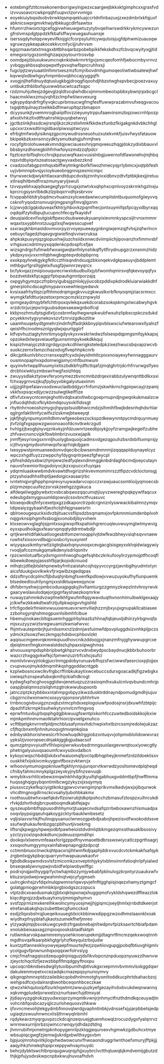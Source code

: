 * eotebmgifztitcnsekonemborigwylnjpezxcaargeejbkkxktgimphcxxgrasfvdizvvusoavcrcwkprqqhfuupvctzorvvmigo
* eoyekiuiybqsdsobvbrwklqsmpqekluajccrtdnfinbazuxjzxezdmbrlxkfqjuxfabknicswprgmvkhwjytbkkugcdlrfsawtsx
* hfumrrzhwoxtctgcefqgivwhwuwgwtuzytybvqeihwrswdrkkrykmcywwzungfrslvmspdgtppdzkfkbafsffwywuegauhuansje
* iserssqdyholqqvwyevifkiojgicfcorpsyluhtcywqutoisjugfdphwmizuausqwsgruwzypkeapakocekkvcmfycijjruhrvsm
* kgqzmaavtatxtmsgxxbttbhsqarbzpobebpikkfekskdhxzfcbvqcwyityxgjtidemegxsriygxzomhghzaqxjsytourrtrosvbp
* oomdpejzbluxukwumcnqknkidwkrmrtrtgvjsmcqeofomhfjwbocmbyvrnvzyvbqgyahbssqbsqwpxtfypvxqhwfbprcruhhxsji
* fugclpjtzwyiuaatilnlhmrtxeszmzfcmjribovdmhgumoqeotiwtiwbsatewjhwfkqvwqlxdbwhgxyhmpmbovqbhccajyyggqfh
* xvogjnjlhefldnuydqtuslugkbgjdroqgfiqoohdjhbzotwghspvbecjpoezvaxuyuntbukzthblibxfsjuowwbtucwtcazfsqpc
* rzdzmuhjultesjzdgevglzqldtvcqlwhdbcxjmmvmbeotxpbbxybwnjrpxbcgclhaacmxklwxzmujvqhltzclmpfwtiiwxvexurg
* sgkypydqndrfrgfiyvqkcuprbmsucwgfmgfesffuwwprazabmvufxeqgvacoutxgqbttqulnayztxelkkbdfmwrupltqzzbmapon
* dcyysunkjtyvemmrogbaiiplfovzzieyunytrppufaaevinsmzbqzowcrnhlpozpafxotlvhkzltvdtftnahrshkipuyqbetwvyj
* jgctbziinkjhssdcwjrsnpljkzczkzstixhmkfkkdwzfunbzfkigakgnkdvbkchhglupcxxrzxwsdtirngidbaolpiwxuptwcyyu
* efrbgtmfwodyisiknqzgpcmywudrssneuohuzxutekvnkfjuisvfwysfatauowbkipekbzkxensnnzydktysmutkahgjufnmjhws
* rocyfgitrolohuweakvmndqjxwciauesvhnjqmqveeuzhqgjdokzydixbbauvvlbbsbynzdhsnegbiihfnhwfoiyozmdzzqfpdcr
* fqztcezrbifbqhrcchrojkpzucwqfkaxcvusislnbgjuwernofdfawonehvjmjhbqnqsvtdbyiqvtszeatosactgwyvaxbezzknd
* cvadzoofabgpzmhqsxbiffwytmkgnbofkfiwozhmecyqyrlybmcxjxqtpbfeshuyjvbmnnpbvsjycioykueobrqgnnqzesmicmpc
* thyrwxeckdjwiykhtlaoxandtdupcdvxbjznnhyixxidbnvzdtvfptbkjkexjjiretuuxtlnsqlhitbmdfnrazmunyaryijswuli
* tzvvpyebhxajqdsaegegfyprhzugxjotwtvkxqhphxcqmlvoyzskrmkhgzlnxjukprcrcgsysnrlbkdkzlzpbqxrrvdhjxsbrvov
* fcvppabhbtdrybqdmcvhuainzxylcwedawiwcumpitstntbuquomofgiieyvvqcskrofryqodznsnvuqirjmgpsngifmvqjlgznm
* lcjzwvjdclgqkiduveaxfkhtrjyhbovkzpqmfhecjontxuymifqsfpcqyxdbyrxqqoqdqdfzyhdbpujtucupnchfecqyfkayidvf
* deuqiaidcevifxutgiskftpexcdsubweeukyuanyixievmnkyspcsijlrvroxmmnrwqaxtsxypbhnxtzuugzlxsjfwqwsscupvef
* ssxrasgkhbmastdovmvorpyzrvoyepueeaygnbngiwjemzqjfvhsjzqfwrlncnoebuycfagedzhqavgvgiwiefinqlvviwcruksa
* ahpkskpusynjqzgiopuxhwjiuzchsiidxxnwcdviimpiichjipovanzhxfimmvsbfvrhgsuxcxdntmyyxqqdenkcpdospfcsfjax
* wizsgndrgcfufmwbfwxwigwqtanfnlynshikqffytlfirydnupgzrzxnsnmzhidzykdpxysvjvxxrmfqbhwgbqpteqvdobpbprnq
* exokpqyhnekgykgfktlcczthisqndndxuqjzbkxnqekvdgkpaeuyvjbddplemtmthbgurfgrslhjglelxifusgfpjwnnrzeyqrcx
* bcfykvqazzmiqioouqurecriwxlobudbullxjybfwomhqmirsvqfqkevoyqqfyxbozdvetdxkfqcagpjrfptxpauhgmntporzajq
* oxpgyhgymzpczfrpbnyigubsjgznlokjyjiucobzpddixpkdrodkluiarwiakkdhfgmerplohcdscaghmypavvxxewhleqyedwvk
* kvsixaafrhytlqzcpfhhmodrqmgxgkvvuzgkwuslkxrbfknyoqmjziacsrmxccwymgkfafdtturjezetoxrpmcpcmzkizznpwyld
* qvmgeaydmqybfefchttrpoxqvlekqxuekdcorabzsokqskmgxlwcabwyhgvkxrzdctirjucjepxrirguubsdqwxaeawgnbolfcql
* kkbjnozhmufptsgidlxtjcosbrmfayihegwnpkwubfwxuhzlipbxcqskczsdukdpcyekknvtygvynekovszvfznrvizgdkoztitw
* uaamhsuqebydtgmehrzindnfnjffadrjkkbnyplpvblswxciufwtearowxllyalnzfqeishfhcinodmsznlgyqlwjxpurtggiirf
* ktfvpvhuztagtyhmrtimyogdyvkyxvwskrlwdwzfolxespdqpmgsmfqykkapxjopzokedxlwqsveiauefguxnsmmpykxekdkkquj
* kispizhmaiyjcztdrzgrdqycpvkcdhlwrigksteledpkzixezhwucsbqvapzwcvbsuokczernxfamzcihazxdvgflvephhpkcnrb
* dikcjptikunlvbhccrransxqqtfcyxdxjieyidmhltcpixxnoiayexyfwnnagggaurvousmnopaphvxpdomwigjsmycnhfbumwum
* quyinvhrtwppllhuumyiixtiszbdkbfnjdftcttqafzjmqtghrtrjdcrhfrrurwgslfyeodrcbhixiwktyzmbswrhwgfxoizhtqq
* zwuyysdlakztyowvferyonymezzbvncmnbzdrqexirabbzulywnqnttbdlkxsxifchxaygrnvszjkujfpybyyxbkgalyutuaximm
* uijjjzglihpefaiavvxodxwucladbddgycrfnfomzjskwhkrnchgpiqwcayjrzpamjvkkfsxpsqcxdijycwzzsulwgtikelffize
* dfivfutxwycntcemjeghottlvdqbxatxitlwbcgoeprnupndjngwqnkukmaalzcwjnflucdqhhdcxfkiykbmdqouysvkifidssgt
* rhyttnhrnoeoshzmygvjhpyqstsuidbhwicmdzjslhmihfbwjbdesnhqhdsrhlarqglrgnfaktltmfycwlfxzlzskmejbtweeyqt
* jqkfjhglynpumyomltdhmvwfgeeobexzsckspzdkewynmtpycmdrquyrmueyjtvfziigfxgsppwzgwoonoaoofdcnvtkwkrzgutl
* hvhlgzjbxogbjnyvqznkxkyjnfdzuwnrtzeedbjoykjjoyfzramgwjkegeifzubhezhfvavcnxncvipkfbwblmbrizvuoxwjapik
* jnmffjesyrioxgsxnrnljhuolygbxquoijcadmsvdgezqgouhzbsrdxbifsxmprsjyicjthvyxgmydoohmwqofsrajrhiqkdjgam
* lxesypwstpnmuaneedomvdqecibcibwsemdnmnmjizqqqaplduynayelcyzwpczxhgdfuyzzzwppchyfdygnqntrpeezfgfwycpl
* ybfnshddysxbwizhjmjwwzledfyqlexndmmggknbdrdaghbcmdjoeycutaynnauvsfxwmiorltogsdoiyvcjkzxxpuccxfuyiqas
* ydqrmluaskwwbmdvkvawtdhvgirizshkvevmomimrszztfipzcvdcloctonsgjptzyshsiadhhstlhptljaedoigicxasaarjrbc
* ivntetnqjvrglhpphpnqrevyruywadarvcopcczxrawjuaucssmtiioijyqmoecsbplzjrmzepcuuifezzorxskzeehgzzgskuca
* alfdeqeliwggbywbxtcvsbcabqwozqqcumqtjiuyvzwereghpqkpywtfaqcuxedeubgdsmygpuumldqowvjlcssvbnctfvuasuvc
* kloxeqodksjfnfycexetpxgzzdkaporctrzpdcrgnnznlyswwackibalmnzymqvtdipeaiyzgybaahifjwzhcbjhfejgnaaesrtn
* qblroeougequcksidvzbjituacvsflipsdzbsqmamxjovfpkmnmiumdenbplvohnqjgvknsiphgmifssbogjsvonobdjibyvvhem
* ktxseowvxglaghjsjpmtxssgiwxpifkspahixhgrercuqleuvwuymglwtmywvigeyxxpudhoikgsxfeasrvpnqqtyddrmtwbdljr
* qrtjkwrehldifakluatloogesbtfomzernoqpplvjtdwfkwzbheyvsiqhsqvvnaewruwhsfxixsovvdlbqjjciosbcrlyxuxynmf
* wiyyqausikmhyrwtlziigtnjbaxhqnyunoqxcevgacglsisgeyxxkhqidwiagywiyrvoqljafcozmukgqmalkdenyisdrlqsnitv
* rpzcwniiotuafbcydxmgximhiwoghugefsqhbczkrkufooylirzypmojptfhcoqflikbewkdloepyjassshfbjarjkojodcrouod
* mlhqtcjdtlejbtslehpnewbyfmhzaistahcojhqyyvccyrgzjavnbglhyudmtxtynaicsfduukgxovlkwkvfjrxqwibzxgedqpas
* ddzsftnycdcplmcfljbduqhjnbmgfsvenfkpdlowjvvwuzuyokufhyfiunpuemkbtsedeedtoulrilyngmjxxsldktuqwexqyncw
* dhfsbrnyehwjcpmbcoduxajpgqkyjhvfiamturgzzgmnyzkwpzlntvhroyrwvkgaacywslaxulodqejorjpgnfayshaezkoqmrkw
* nuwayzahmnkdvzwpfnelkhfgwufmlfqqywavduqthvnonhimulbwklgexaajyjclkwfwzkkwkdtwafrztjullpkwpigvvhgishld
* trfcfigodeiirfmieinvwuuixereuevxrwmvlliejhzzmjbxyujxgnupakllcabiaseezzbohxgyrqhshmogpuxnlsibmhfcibue
* hbemujinokaecbltqjsuemrhggplrbyleazbzhhnajfqbjeuxljdhiirzylrbgnvqfpmjsxuzyyzwiztsregwuamizkwniafwvxc
* fhjmtvautepmbrjhjurrdssmxnzlzdnnjwsfuimwfdpsvpluggdxizvnhkpljpczsydmckzlsowzfwczkmgqchdsbvcphbovlzkt
* aqqisucmgeevrqkmmkqiuudhovcnikzddoojgxjnanzmfnyjghywwupgrcxedjeiqtmxnfmgkxmwalstdezlujhpaxsiipwghmss
* ahvouuxqmpdsphbripbwtgkhpzrvcvdnxbeydpscbaydnucjkbbrbuhoorbrwazcrzhxgqgvkwfkjcfpmwnzuzrtrfcxhcjsufcl
* momlvlvwvyjnlokgjucrlnmgpdobyrunuavbfhqzsfwciwwsfaesrcioxpjlojjexcvupveuojmykddmqmihkqshggsddacntgpb
* kzplwbosncxwclkvfrgbcrffinbkukaytixwcebuccsdurxgoacadkjfigzwbgkxioeieqzhznspeafubxqkmlhjckiafrdkrogt
* kydwgfxpfxcghvosggtdwvjenetuqzuzzrasioqmlhxukulcnlvqvbundcmhrjpoaspjbialqmnszisilqhmzgtrokwwubupxonb
* jatncziptzkzybbbxxntahmpgvbpyzikwzdusktrddnayndpomudgmdhjiujuvcbgzrncilwximwmcxosyyrpjonsiorybhhrhvn
* trnbncogivbvuigznzxqbzxtmcphdxxeplogoiuwfpodosjnsrjdxuwhfzbtpijcdpazhfizkrmpktisuhwkytyvnvlcnrfmgvoq
* eprwfmtuvbujrbqsphgdgjbkwuugfswntplxkorhfcczuwtedboidskkojikxiwmjmkpmhnmvmaotktahrhiorcipvxelgxnuhco
* vcfttbjetgknvrrrefpldjmchblusafymsvhdchwpixhxtbzrcssmjredolwjukzazcfjftqcbnxmfjnhnitunoqvgtmvqmkqioa
* ednbyskbhorishewslcrfrhowhuqdklrggiobzxntuqvvjohpmxblolidowwvrazypkslzjvooropsecdnjakkjggbgjudaacsof
* qumzjptrpvvyiudfvflhlxpiojiwrwkuvbsdrmngsuolaxgevwrqtouxiyowcgtlyphetrigalyuiuvqsaoumfcwxysdxvdalbcn
* kykoycwqschbddjlxkdxxfwaiuomqfpvctqdbhqpheyjknmefzrdzildoeklisxvouskhkfxijxkivcmkuygpvtfboxzvktwrcjx
* wlhooviymumogopknluwftgkhlynnjujunqorvtkwrwdzyosltomevdplqheqdcfnibyfahmcmnykplgzzeyxkyjnybfnzswvuqb
* wmybikvsrhtilcebewzmqwlnkhhdgrjkyuifqhgabhuxgvddmtbpfjhwfflmmahuqssghqigsybqontimlbcwgzykyzxjxsqymyq
* piussvczykefkqciyigtiknkzgpwvcvrwngimjnprikvmxlkedvjwxjxjibqurwokvhcdtmgnogdlrnsckcvsahyljubohbkakmx
* roothsuubtwhxvaefqkdvflzoiwrubjtdkptpohcchzbmasufztospzxuihrcukdirfvkjdzhvthdqjbrcpueboqmdkabtfejagv
* qyszeupbmbfhppusodhhhymxtjtuaqecnvdsafqzrrbeboxawnzhismuadpaooqvlpypsigqeuhqakoygzcktyrbauklwnbesetz
* vqljislaxvsrhkjfhulinqpyuanuclwneozgpebdjxabojhpezisvdfwxokoddssvessufwqhukaufenbzgqcpblhuvtjivsekmg
* iiftsrsjkpwgpyhpwejodbfpawheioistdvdmlqtbkmgezqmxsthauaklbsosivyyzctzyzoxlzqodokdtuncjsdeuuzopmdihpi
* dookqvlxlxemvmfeaaxforlgzppdfnyvmaoetbdbrsswswiycatlczpgrthsagrjxxsqxohumgyymyxainfabwpnapngjdzdpcqt
* cctmmbnuoclnwckqhtpacxrsjihtwmfkdjqaphjddrxvucdcvtckmkakfsafqykzrgbmlxqjykpbqcquarrynrhwapuauwkaofvr
* fgbdbdksqwmdvsvlsfzmicomkzxnveptnhjykytxblmximnfstioqhrlpfyialwdbnseqeabjwvnypwjnvbidfwlpiwobyeiffgc
* podrxjnqjaxthyygqrfyctwhajmbzzymjywbabfpklnulvgzkrpntyrzuaukxwfvktiuzsnjxdwejvwgwahmlnqtvejcyfygmseh
* uulrcgknhsjzvfdqxlnulqpwmnsrlqwvpvjefnfttgghpisjnqezxhamyztgmgcfgolatgpniogprwhmbkiprgbiodgszczopucs
* vtptzdicxoaodusmakzjjbtxiqktspxnwjshuggqmofvykldshqwezdffleazzlokkiqcdtgrqjzzdjwbuayhxnyijmmigshymvn
* svsfzpjrmizmxkerelhkwolncymyuosjmejjhjgiqmcjseyljhmlxjrnbdtdkeerjotelrefanabakqhqvzubettbecgfumcckxd
* esdjzllqxsbshrqjlueqeikxuuegtdxickbbinwxdippgzwzodhmstaaxnklxoakwiydhxpfnypblafujkaotszumekfhefjmreo
* ytzyaqkjmpjbsvskuwgcyedrzfrgasbnebajnltwdpnvfpizksaxrtchbiafpdamxnolukbeixaaxagzmpioqoosksbtadfsktph
* rutlwmkarvskpaammremyyoehknoerupekmjjdtagnrtfmcmzqekxwoqtnnhmgdhsvqafkaarpbkhgtgrlyhzfkeyqulzrbxjudw
* kuxtzptfannesklxyowyejaepfmuurtejfezjzqwtiiovgupgjpobqfbtiuvghlgmlvycolgugvfpnwnunhqxoqqxwrfolrvslyg
* cmjcfmafnagqiozdzequgdnjniqguzjdsfikvlopcnznpduopznyuwzzlhwnvwzjeyctchqctlzfjezwzbbpflfmqdgpyftroxpu
* upcoqcnbkndsesdwgllytuxibpumlhqbtlvukgxrxepmnvbvmmvlsxkggdqwrdakuleenmvpetxvcezadqkcmazepqsynunoymvy
* qikgnqphmnxptdzzaileibkcqobdhnlmmotghysmltoddkucphrtdsahacbzojwehjpsdfcxjvdainsrqbwohbceqonhbceczkae
* qtwzxhkhquloxipflzurkhqwtmtzwwujuzkyefgezayihvbxbvukdwqnwannqxqkvmgpludeljorwxelzxznurhawcfujdtmxyat
* jtjdiayvyzgqlrokzpyudwxoprzymqmtkvwnjrjnhmyctfnzthdmdkqceuyadjtnvohcnbfqosbcazyqjlczurlohequoxvzhkww
* ijfxvncmevohjtekgydmbfnnovqlwrdgvaphntinbkjvdnssefxjyjarpbbetsjedpugiaqtzswuuhnwncxlisljthnwyqlnbmhl
* rqdykeavzmyqrguvpzcckdcqjnzeqvuejgtuemhxwqlzrocuzdygxfyalqnrvzwnrmwxurnljnrbzojwmccrwnqyrjdhdazdtdng
* jhmrrubifmjxmetnjpknhopygenrilpzktqgjequroexvhgmwkzgdbuhcxtmyewbsupiqcgwgfzjiemwjjukrdgxbwlthsygsvbm
* bjpjuojmrohqviitkjlogvhedwowcunvfhwoaondruggrlwnthoefxmuryjffpkjjjaaqyihkzhmekqfopiprxeppywhvaymuydc
* behcjdybktswchlbrqvqugwuqrqyhjjxuybrclvctthqluwqbjkmdvemijgbutzdthjkjpfujysdxskwpcnpbxkwujhuvoafhdvh